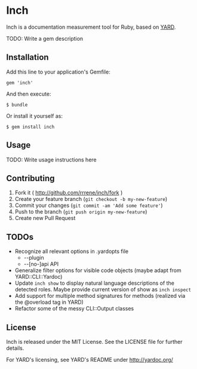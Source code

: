 # Inch

Inch is a documentation measurement tool for Ruby, based on [YARD](http://yardoc.org/).

TODO: Write a gem description

## Installation

Add this line to your application's Gemfile:

    gem 'inch'

And then execute:

    $ bundle

Or install it yourself as:

    $ gem install inch

## Usage

TODO: Write usage instructions here

## Contributing

1. Fork it ( http://github.com/rrrene/inch/fork )
2. Create your feature branch (`git checkout -b my-new-feature`)
3. Commit your changes (`git commit -am 'Add some feature'`)
4. Push to the branch (`git push origin my-new-feature`)
5. Create new Pull Request

## TODOs

* Recognize all relevant options in .yardopts file
  * --plugin
  * --[no-]api API
* Generalize filter options for visible code objects
  (maybe adapt from YARD::CLI::Yardoc)
* Update `inch show` to display natural language descriptions of the detected
  roles. Maybe provide current version of show as `inch inspect`
* Add support for multiple method signatures for methods
  (realized via the @overload tag in YARD)
* Refactor some of the messy CLI::Output classes

## License

Inch is released under the MIT License. See the LICENSE file for further details.

For YARD's licensing, see YARD's README under http://yardoc.org/

